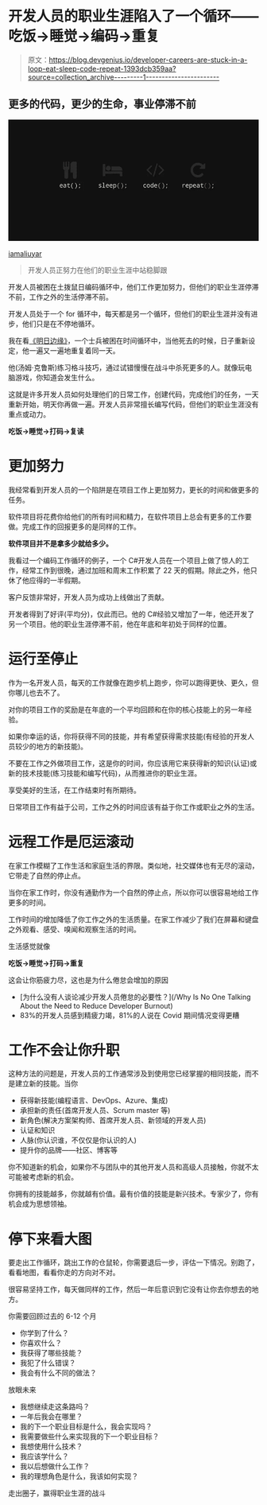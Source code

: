 # 开发人员的职业生涯陷入了一个循环——吃饭→睡觉→编码→重复

> 原文：<https://blog.devgenius.io/developer-careers-are-stuck-in-a-loop-eat-sleep-code-repeat-1393dcb359aa?source=collection_archive---------1----------------------->

## 更多的代码，更少的生命，事业停滞不前

![](img/7fb1baf61477b5fade13a609f6008e7d.png)

[iamaliuyar](https://pixabay.com/illustrations/eat-sleep-code-repeat-2661935/)

> 开发人员正努力在他们的职业生涯中站稳脚跟

开发人员被困在土拨鼠日编码循环中，他们工作更加努力，但他们的职业生涯停滞不前，工作之外的生活停滞不前。

开发人员处于一个 for 循环中，每天都是另一个循环，但他们的职业生涯并没有进步，他们只是在不停地循环。

我在看[《明日边缘》](https://www.imdb.com/title/tt1631867/?ref_=ttmc_mc_tt)，一个士兵被困在时间循环中，当他死去的时候，日子重新设定，他一遍又一遍地重复着同一天。

他(汤姆·克鲁斯)练习格斗技巧，通过试错慢慢在战斗中杀死更多的人。就像玩电脑游戏，你知道会发生什么。

这就是许多开发人员如何处理他们的日常工作，创建代码，完成他们的任务，一天重新开始，明天你再做一遍。开发人员非常擅长编写代码，但他们的职业生涯没有重点或动力。

**吃饭→睡觉→打码→复读**

# **更加努力**

我经常看到开发人员的一个陷阱是在项目工作上更加努力，更长的时间和做更多的任务。

软件项目将花费你给他们的所有时间和精力，在软件项目上总会有更多的工作要做。完成工作的回报更多的是同样的工作。

**软件项目并不是拿多少就给多少。**

我看过一个编码工作循环的例子，一个 C#开发人员在一个项目上做了惊人的工作，经常工作到很晚，通过加班和周末工作积累了 22 天的假期。除此之外，他只休了他应得的一半假期。

客户反馈非常好，开发人员为成功上线做出了贡献。

开发者得到了好评(平均分)，仅此而已。他的 C#经验又增加了一年，他还开发了另一个项目。他的职业生涯停滞不前，他在年底和年初处于同样的位置。

# 运行至停止

作为一名开发人员，每天的工作就像在跑步机上跑步，你可以跑得更快、更久，但你哪儿也去不了。

对你的项目工作的奖励是在年底的一个平均回顾和在你的核心技能上的另一年经验。

如果你幸运的话，你将获得不同的技能，并有希望获得需求技能(有经验的开发人员较少的地方的新技能)。

不要在工作之外做项目工作，这是你的时间，你应该用它来获得新的知识(认证)或新的技术技能(练习技能和编写代码)，从而推进你的职业生涯。

享受美好的生活，在工作结束时有所期待。

日常项目工作有益于公司，工作之外的时间应该有益于你工作或职业之外的生活。

# **远程工作是厄运滚动**

在家工作模糊了工作生活和家庭生活的界限。类似地，社交媒体也有无尽的滚动，它带走了自然的停止点。

当你在家工作时，你没有通勤作为一个自然的停止点，所以你可以很容易地给工作更多的时间。

工作时间的增加降低了你工作之外的生活质量。在家工作减少了我们在屏幕和键盘之外观看、感受、嗅闻和观察生活的时间。

生活感觉就像

**吃饭→睡觉→打码→重复**

这会让你筋疲力尽，这也是为什么倦怠会增加的原因

*   [为什么没有人谈论减少开发人员倦怠的必要性？](/Why Is No One Talking About the Need to Reduce Developer Burnout)
*   83%的开发人员感到精疲力竭，81%的人说在 Covid 期间情况变得更糟

# **工作不会让你升职**

这种方法的问题是，开发人员的工作通常涉及到使用您已经掌握的相同技能，而不是建立新的技能。当你

*   获得新技能(编程语言、DevOps、Azure、集成)
*   承担新的责任(首席开发人员、Scrum master 等)
*   新角色(解决方案架构师、首席开发人员、新领域的开发人员)
*   认证和知识
*   人脉(你认识谁，不仅仅是你认识的人)
*   提升你的品牌——社区、博客等

你不知道新的机会，如果你不与团队中的其他开发人员和高级人员接触，你就不太可能被考虑新的机会。

你拥有的技能越多，你就越有价值。最有价值的技能是新兴技术。专家少了，你有机会成为思想领袖。

# **停下来看大图**

要走出工作循环，跳出工作的仓鼠轮，你需要退后一步，评估一下情况。别跑了，看看地图，看看你走的方向对不对。

很容易坚持工作，每天做同样的工作，然后一年后意识到它没有让你去你想去的地方。

你需要回顾过去的 6-12 个月

*   你学到了什么？
*   你喜欢什么？
*   我获得了哪些技能？
*   我犯了什么错误？
*   我会有什么不同的做法？

放眼未来

*   我想继续走这条路吗？
*   一年后我会在哪里？
*   我的下一个职业目标是什么，我会实现吗？
*   我需要做些什么来实现我的下一个职业目标？
*   我想使用什么技术？
*   我应该学什么？
*   我以后想做什么工作？
*   我的理想角色是什么，我该如何实现？

走出圈子，赢得职业生涯的战斗